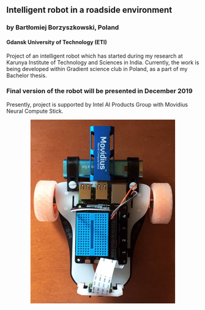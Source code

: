## Intelligent robot in a roadside environment
### by Bartłomiej Borzyszkowski, Poland
#### Gdansk University of Technology (ETI)


Project of an intelligent robot which has started during my research at Karunya Institute of Technology and Sciences in India. Currently, the work is being developed within Gradient science club in Poland, as a part of my Bachelor thesis.

### Final version of the robot will be presented in December 2019

Presently, project is supported by Intel AI Products Group with Movidius Neural Compute Stick.
<p align="center">
  <img width="378" height="480" src="./Others/robot.jpg?raw=true ">
</p>
